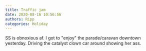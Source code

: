 ```yaml
---
title: Traffic jam
date: 2020-08-16 10:56:56
authors: Ripp
categories: Holiday
---
```


 SS is obnoxious af.  I got to "enjoy" the parade/caravan downtown yesterday. Driving the catalyst clown car around showing her ass.